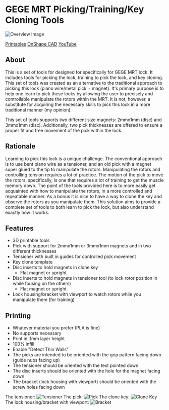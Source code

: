 # GEGE MRT Picking/Training/Key Cloning Tools

![Overview Image](images/overview.jpg)

[Printables](https://www.printables.com/@EricS_7387)
[OnShape CAD](https://cad.onshape.com/documents/ac499c2d59d98c4a10020a70/w/5f0d589d5d86e994a67fbeab/e/93b583c3785718de1a5a295f)
[YouTube](https://www.youtube.com/watch?v=bCHgC2T6A2U)

## About
This is a set of tools for designed for specifically for GEGE MRT lock. It includes tools for picking the lock,
training to pick the lock, and key cloning. This set of tools was created as an alternative to the traditional
approach to picking this lock (piano wire/metal pick + magnet). It's primary purpose is to help one learn to
pick these locks by allowing the user to precisely and controllable manipulate the rotors within the MRT. It is
not, however, a substitute for acquiring the necessary skills to pick this lock in a more traditional manner 
(my opinion).

This set of tools supports two different size magnets: 2mmx1mm (disc) and 3mmx1mm (disc). Additionally, two
pick thicknesses are offered to ensure a proper fit and free movement of the pick within the lock.

## Rationale
Learning to pick this lock is a unique challenge. The conventional approach is to use bent piano wire as a
tensioner, and an old pick with a magnet super glued to the tip to manipulate the rotors. Manipulating the
rotors and controlling tension requires a lot of practice. The motion of the pick to move the rotors, 
specifically, is one that requires a lot of training to get the muscle memory down. The point of the tools
provided here is to more easily get acquainted with how to manipulate the rotors, in a more controlled and
repeatable manner. As a bonus it is nice to have a way to clone the key and observe the rotors as you 
manipulate them. This solution aims to provide a complete set of tools to both learn to pick the lock, but
also understand exactly how it works.

## Features
* 3D printable tools
* Pick with support for 2mmx1mm or 3mmx1mm magnets and in two different thicknesses
* Tensioner with built in guides for controlled pick movement
* Key clone template
* Disc inserts to hold magnets in clone key
  * Flat magnet or upright
* Disc inserts to hold magnets in tensioner tool (to lock rotor position in while fousing on the others)
  * Flat magnet or upright
* Lock housing/bracket with viewport to watch rotors while you manipulate them (for training)

## Printing
* Whatever material you prefer (PLA is fine)
* No supports necessary
* Print in .1mm layer height
* 100% infill
* Enable "Detect Thin Walls"
* The picks are intended to be oriented with the grip pattern facing down (guide nubs facing up)
* The tensioner should be oriented with the text pointed down
* The disc inserts should be oriented with the hole for the magnet facing down
* The bracket (lock housing with viewport) should be oriented with the screw holes facing down

The tensioner: ![Tensioner](images/tensioner.jpg)
The pick: ![Pick](images/pick.jpg)
The clone key: ![Clone Key](images/clone_key.jpg)
The lock housing/bracket with viewport: ![Bracket](images/bracket.jpg)

